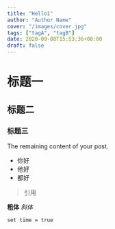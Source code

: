 ```yaml
---
title: "Hello1"
author: "Author Name"
cover: "/images/cover.jpg"
tags: ["tagA", "tagB"]
date: 2020-09-08T15:53:36+08:00
draft: false
---
```

# 标题一

## 标题二

### 标题三

<!--more-->

The remaining content of your post.
- 你好
- 他好
- 都好

>引用

**粗体**
*斜体*
```
set time = true
```